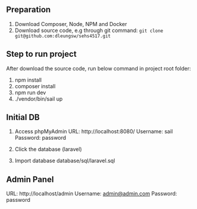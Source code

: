 ## Preparation
1. Download Composer, Node, NPM and Docker
2. Download source code, e.g through git command:
`git clone git@github.com:dleungsw/sehs4517.git`

## Step to run project
After download the source code, run below command in project root folder:
1. npm install
2. composer install
3. npm run dev
4. ./vendor/bin/sail up

## Initial DB

1. Access phpMyAdmin
URL: http://localhost:8080/
Username: sail
Password: password

2. Click the database (laravel)
3. Import database
database/sql/laravel.sql

## Admin Panel
URL: http://localhost/admin
Username: admin@admin.com
Password: password
